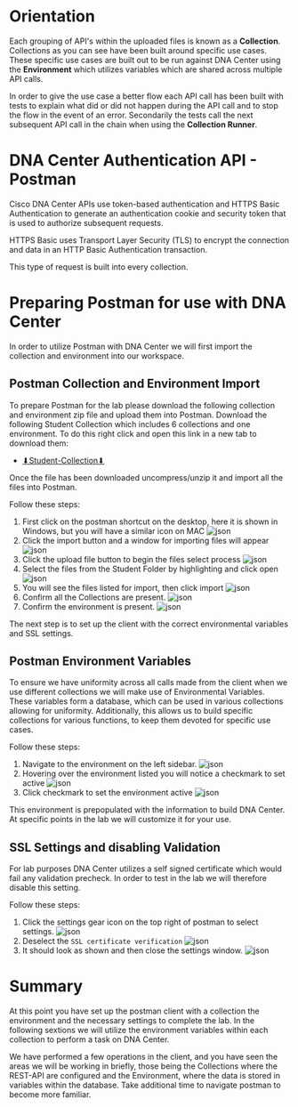# Orientation
Each grouping of API's within the uploaded files is known as a **Collection**. Collections as you can see have been built around specific use cases. These specific use cases are built out to be run against DNA Center using the **Environment** which utilizes variables which are shared across multiple API calls.

In order to give the use case a better flow each API call has been built with tests to explain what did or did not happen during the API call and to stop the flow in the event of an error. Secondarily the tests call the next subsequent API call in the chain when using the **Collection Runner**.

# DNA Center Authentication API - Postman
Cisco DNA Center APIs use token-based authentication and HTTPS Basic Authentication to generate an authentication cookie and security token that is used to authorize subsequent requests.

HTTPS Basic uses Transport Layer Security (TLS) to encrypt the connection and data in an HTTP Basic Authentication transaction.

This type of request is built into every collection.

# Preparing Postman for use with DNA Center
In order to utilize Postman with DNA Center we will first import the collection and environment into our workspace. 

## Postman Collection and Environment Import
To prepare Postman for the lab please download the following collection and environment zip file and upload them into Postman. Download the following Student Collection which includes 6 collections and one environment. To do this right click and open this link in a new tab to download them:
   
- <a href="https://minhaskamal.github.io/DownGit/#/home?url=https://github.com/kebaldwi/DNAC-DNE-LAB/blob/main/labs/assets/Student-Collection.zip" target="_blank">⬇︎Student-Collection⬇︎</a>

Once the file has been downloaded uncompress/unzip it and import all the files into Postman.

Follow these steps:

1. First click on the postman shortcut on the desktop, here it is shown in Windows, but you will have a similar icon on MAC
![json](./images/Postman.png?raw=true "Import JSON")
2. Click the import button and a window for importing files will appear
![json](./images/Postman-Import-Begin.png?raw=true "Import JSON")
3. Click the upload file button to begin the files select process
![json](./images/Postman-Import-File.png?raw=true "Import JSON")
4. Select the files from the Student Folder by highlighting and click open
![json](./images/Postman-Import-Select-Open.png?raw=true "Import JSON")
5. You will see the files listed for import, then click import
![json](./images/Postman-Import-Upload.png?raw=true "Import JSON")
6. Confirm all the Collections are present.
![json](./images/Postman-Collection-Confirm.png?raw=true "Import JSON")
7. Confirm the environment is present.
![json](./images/Postman-Environment-Confirm.png?raw=true "Import JSON")

The next step is to set up the client with the correct environmental variables and SSL settings.

## Postman Environment Variables
To ensure we have uniformity across all calls made from the client when we use different collections we will make use of Environmental Variables. These variables form a database, which can be used in various collections allowing for uniformity. Additionally, this allows us to build specific collections for various functions, to keep them devoted for specific use cases.

Follow these steps:

1. Navigate to the environment on the left sidebar.
![json](./images/Postman-Environment-Confirm.png?raw=true "Import JSON")
2. Hovering over the environment listed you will notice a checkmark to set active
![json](./images/Postman-Environment-Check.png?raw=true "Import JSON")
3. Click checkmark to set the environment active
![json](./images/Postman-Environment-Active.png?raw=true "Import JSON")

This environment is prepopulated with the information to build DNA Center. At specific points in the lab we will customize it for your use.

## SSL Settings and disabling Validation
For lab purposes DNA Center utilizes a self signed certificate which would fail any validation precheck. In order to test in the lab we will therefore disable this setting.

Follow these steps:

1. Click the settings gear icon on the top right of postman to select settings.
![json](./images/Postman-Settings-Menu.png?raw=true "Import JSON")
2. Deselect the `SSL certificate verification`
![json](./images/Postman-Settings-SSL-Validation-On.png?raw=true "Import JSON")
3. It should look as shown and then close the settings window.
![json](./images/Postman-Settings-SSL-Validation-Off.png?raw=true "Import JSON")

# Summary
At this point you have set up the postman client with a collection the environment and the necessary settings to complete the lab. In the following sextions we will utilize the environment variables within each collection to perform a task on DNA Center.

We have performed a few operations in the client, and you have seen the areas we will be working in briefly, those being the Collections where the REST-API are configured and the Environment, where the data is stored in variables within the database. Take additional time to navigate postman to become more familiar. 


